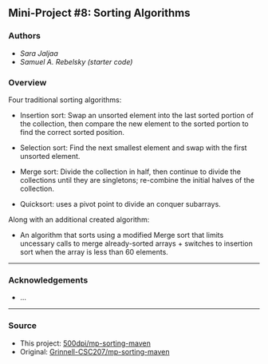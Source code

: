 ## Mini-Project #8: Sorting Algorithms

### Authors

- *Sara Jaljaa*
- *Samuel A. Rebelsky (starter code)*

### Overview

Four traditional sorting algorithms:

- Insertion sort: Swap an unsorted element into the last sorted portion of the collection,
then compare the new element to the sorted portion to find the correct sorted position.

- Selection sort: Find the next smallest element and swap with the first unsorted element.

- Merge sort: Divide the collection in half, then continue to divide the collections until they
are singletons; re-combine the initial halves of the collection.

- Quicksort: uses a pivot point to divide an conquer subarrays.

Along with an additional created algorithm:

- An algorithm that sorts using a modified Merge sort that limits uncessary calls to merge already-sorted arrays + switches to insertion sort when the array is less than 60 elements.

---

### Acknowledgements

- ...

---

### Source

- This project: [500dpi/mp-sorting-maven](https://github.com/500dpi/mp-sorting-maven)
- Original: [Grinnell-CSC207/mp-sorting-maven](https://github.com/Grinnell-CSC207/mp-sorting-maven)
